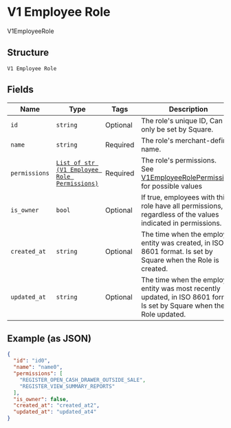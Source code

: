 
# V1 Employee Role

V1EmployeeRole

## Structure

`V1 Employee Role`

## Fields

| Name | Type | Tags | Description |
|  --- | --- | --- | --- |
| `id` | `string` | Optional | The role's unique ID, Can only be set by Square. |
| `name` | `string` | Required | The role's merchant-defined name. |
| `permissions` | [`List of str (V1 Employee Role Permissions)`](/doc/models/v1-employee-role-permissions.md) | Required | The role's permissions.<br>See [V1EmployeeRolePermissions](#type-v1employeerolepermissions) for possible values |
| `is_owner` | `bool` | Optional | If true, employees with this role have all permissions, regardless of the values indicated in permissions. |
| `created_at` | `string` | Optional | The time when the employee entity was created, in ISO 8601 format. Is set by Square when the Role is created. |
| `updated_at` | `string` | Optional | The time when the employee entity was most recently updated, in ISO 8601 format. Is set by Square when the Role updated. |

## Example (as JSON)

```json
{
  "id": "id0",
  "name": "name0",
  "permissions": [
    "REGISTER_OPEN_CASH_DRAWER_OUTSIDE_SALE",
    "REGISTER_VIEW_SUMMARY_REPORTS"
  ],
  "is_owner": false,
  "created_at": "created_at2",
  "updated_at": "updated_at4"
}
```

